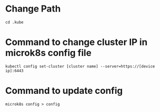 # Change Path
  ```cd .kube```
# Command to change cluster IP in microk8s config file
  ```kubectl config set-cluster [cluster name] --server=https://[device ip]:6443```

# Command to update config 
  ```microk8s config > config```
